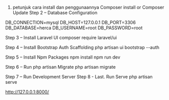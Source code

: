 1.	petunjuk cara install dan penggunaannya
Composer install
or 
Composer Update
Step 2 – Database Configuration

DB_CONNECTION=mysql
DB_HOST=127.0.0.1
DB_PORT=3306
DB_DATABASE=herca
DB_USERNAME=root
DB_PASSWORD=root

Step 3 – Install Laravel UI
composer require laravel/ui

Step 4 – Install Bootstrap Auth Scaffolding
php artisan ui bootstrap --auth

Step 5 – Install Npm Packages
npm install
npm run dev

Step 6 – Run php artisan Migrate
php artisan migrate

Step 7 – Run Development Server
Step 8 - Last. Run Serve 
php artisan serve

http://127.0.0.1:8000/
